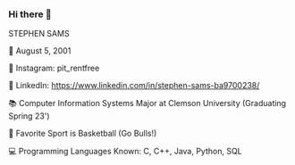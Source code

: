### Hi there 👋

STEPHEN SAMS

🎉 August 5, 2001

🤳 Instagram: pit_rentfree

👔 LinkedIn: https://www.linkedin.com/in/stephen-sams-ba9700238/

📚 Computer Information Systems Major at Clemson University (Graduating Spring 23')

🏀 Favorite Sport is Basketball (Go Bulls!)

💻 Programming Languages Known: C, C++, Java, Python, SQL


